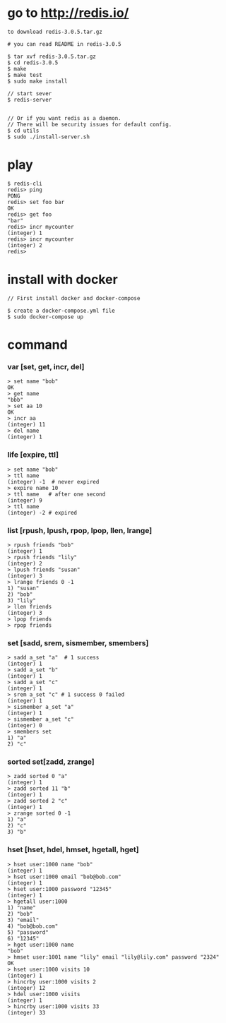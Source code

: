 
# go to http://redis.io/
    to download redis-3.0.5.tar.gz

    # you can read README in redis-3.0.5

    $ tar xvf redis-3.0.5.tar.gz
    $ cd redis-3.0.5
    $ make
    $ make test
    $ sudo make install

    // start sever 
    $ redis-server


    // Or if you want redis as a daemon.
    // There will be security issues for default config.
    $ cd utils
    $ sudo ./install-server.sh

# play
    $ redis-cli
    redis> ping
    PONG
    redis> set foo bar
    OK
    redis> get foo
    "bar"
    redis> incr mycounter
    (integer) 1
    redis> incr mycounter
    (integer) 2
    redis> 

# install with docker
    // First install docker and docker-compose

    $ create a docker-compose.yml file
    $ sudo docker-compose up

# command
### var [set, get, incr, del]
    > set name "bob"
    OK
    > get name
    "bbb"
    > set aa 10
    OK
    > incr aa
    (integer) 11
    > del name
    (integer) 1


### life [expire, ttl]
    > set name "bob"
    > ttl name
    (integer) -1  # never expired
    > expire name 10
    > ttl name   # after one second
    (integer) 9
    > ttl name
    (integer) -2 # expired

### list [rpush, lpush, rpop, lpop, llen, lrange]
    > rpush friends "bob"
    (integer) 1
    > rpush friends "lily"
    (integer) 2
    > lpush friends "susan"
    (integer) 3
    > lrange friends 0 -1
    1) "susan"
    2) "bob"
    3) "lily"
    > llen friends
    (integer) 3
    > lpop friends
    > rpop friends

### set [sadd, srem, sismember, smembers]
    > sadd a_set "a"  # 1 success
    (integer) 1
    > sadd a_set "b"
    (integer) 1
    > sadd a_set "c"
    (integer) 1
    > srem a_set "c" # 1 success 0 failed
    (integer) 1
    > sismember a_set "a"
    (integer) 1
    > sismember a_set "c"
    (integer) 0
    > smembers set
    1) "a"
    2) "c"

### sorted set[zadd, zrange]
    > zadd sorted 0 "a"
    (integer) 1
    > zadd sorted 11 "b"
    (integer) 1
    > zadd sorted 2 "c"
    (integer) 1
    > zrange sorted 0 -1
    1) "a"
    2) "c"
    3) "b"

### hset [hset, hdel, hmset, hgetall, hget]
    > hset user:1000 name "bob"
    (integer) 1
    > hset user:1000 email "bob@bob.com"
    (integer) 1
    > hset user:1000 password "12345"
    (integer) 1
    > hgetall user:1000
    1) "name"
    2) "bob"
    3) "email"
    4) "bob@bob.com"
    5) "password"
    6) "12345"
    > hget user:1000 name
    "bob"
    > hmset user:1001 name "lily" email "lily@lily.com" password "2324"
    OK
    > hset user:1000 visits 10
    (integer) 1
    > hincrby user:1000 visits 2
    (integer) 12
    > hdel user:1000 visits
    (integer) 1
    > hincrby user:1000 visits 33
    (integer) 33

